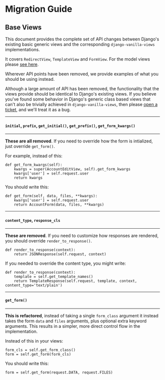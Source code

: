 # Migration Guide

## Base Views

This document provides the complete set of API changes between Django's existing basic generic views and the corresponding `django-vanilla-views` implementations.

It covers `RedirectView`, `TemplateView` and `FormView`.  For the model views please [see here][model-views].

Wherever API points have been removed, we provide examples of what you should be using instead.

Although a large amount of API has been removed, the functionality that the views provide should be identical to Django's existing views.  If you believe you've found some behavior in Django's generic class based views that can't also be trivially achieved in `django-vanilla-views`, then please [open a ticket][tickets], and we'll treat it as a bug.

---

#### `initial`, `prefix`, `get_initial()`, `get_prefix()`, `get_form_kwargs()`

---

**These are all removed**.  If you need to override how the form is intialized, just override `get_form()`.

For example, instead of this:

	def get_form_kwargs(self):
	    kwargs = super(AccountEditView, self).get_form_kwargs
	    kwargs['user'] = self.request.user
	    return kwargs

You should write this:

    def get_form(self, data, files, **kwargs):
    	kwargs['user'] = self.request.user
        return AccountForm(data, files, **kwargs)

---

#### `content_type`, `response_cls`

---

**These are removed**.  If you need to customize how responses are rendered, you should override `render_to_response()`.

    def render_to_response(context):
        return JSONResponse(self.request, context)

If you needed to override the content type, you might write:

    def render_to_response(context):
    	template = self.get_template_names()
        return TemplateResponse(self.request, template, context, content_type='text/plain')

---

#### `get_form()`

---

**This is refactored**, instead of taking a single `form_class` argument it instead takes the form `data` and `files` arguments, plus optional extra keyword arguments.  This results in a simpler, more direct control flow in the implementation.

Instead of this in your views:

    form_cls = self.get_form_class()
    form = self.get_form(form_cls)

You should write this:

    form = self.get_form(request.DATA, request.FILES)

[model-views]: model-views.md
[tickets]: https://github.com/tomchristie/django-vanilla-views/issues
